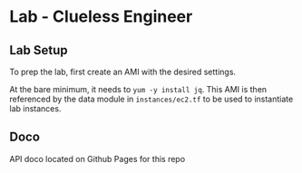 # Lab - Clueless Engineer

## Lab Setup

To prep the lab, first create an AMI with the desired settings. 

At the bare minimum, it needs to `yum -y install jq`. This AMI is then referenced by the data module in `instances/ec2.tf` to be used to instantiate lab instances.

## Doco

API doco located on Github Pages for this repo
